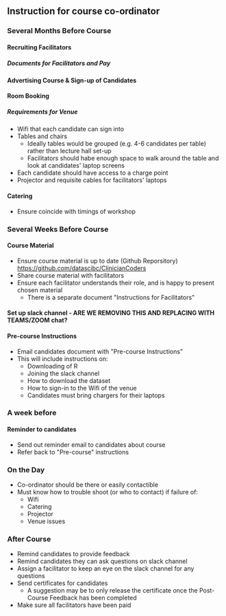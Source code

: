 ## Instruction for course co-ordinator

### Several Months Before Course

#### Recruiting Facilitators

##### Documents for Facilitators and Pay

#### Advertising Course & Sign-up of Candidates

#### Room Booking

##### Requirements for Venue

- Wifi that each candidate can sign into
- Tables and chairs
  - Ideally tables would be grouped (e.g. 4-6 candidates per table) rather than lecture hall set-up
  - Facilitators should habe enough space to walk around the table and look at candidates' laptop screens 
- Each candidate should have access to a charge point
- Projector and requisite cables for facilitators' laptops

#### Catering

- Ensure coincide with timings of workshop

### Several Weeks Before Course

#### Course Material

- Ensure course material is up to date (Github Reporsitory) 
<https://github.com/datascibc/ClinicianCoders>
- Share course material with facilitators
- Ensure each facilitator understands their role, and is happy to present chosen material
  - There is a separate document "Instructions for Facilitators"

#### Set up slack channel - ARE WE REMOVING THIS AND REPLACING WITH TEAMS/ZOOM chat?
<!-- This needs completing ?can they a slack within existing clinician coders workspace-->
#### Pre-course Instructions
- Email candidates document with "Pre-course Instructions"
- This will include instructions on:
  - Downloading of R
  - Joining the slack channel
  - How to download the dataset
  - How to sign-in to the Wifi of the venue
  - Candidates must bring chargers for their laptops 
  
### A week before

#### Reminder to candidates
- Send out reminder email to candidates about course
- Refer back to "Pre-course" instructions

### On the Day
- Co-ordinator should be there or easily contactible
- Must know how to trouble shoot (or who to contact) if failure of:
  - Wifi
  - Catering
  - Projector
  - Venue issues

### After Course
- Remind candidates to provide feedback
- Remind candidates they can ask questions on slack channel
- Assign a facilitator to keep an eye on the slack channel for any questions
- Send certificates for candidates
  - A suggestion may be to only release the certificate once the Post-Course Feedback has been completed
- Make sure all facilitators have been paid
